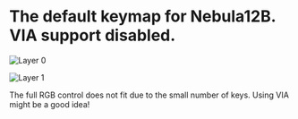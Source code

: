 # The default keymap for Nebula12B. VIA support disabled.

![Layer 0](https://i.imgur.com/CoMteJW.png)

![Layer 1](https://i.imgur.com/LbIPiJj.png)

The full RGB control does not fit due to the small number of keys. Using VIA might be a good idea!
